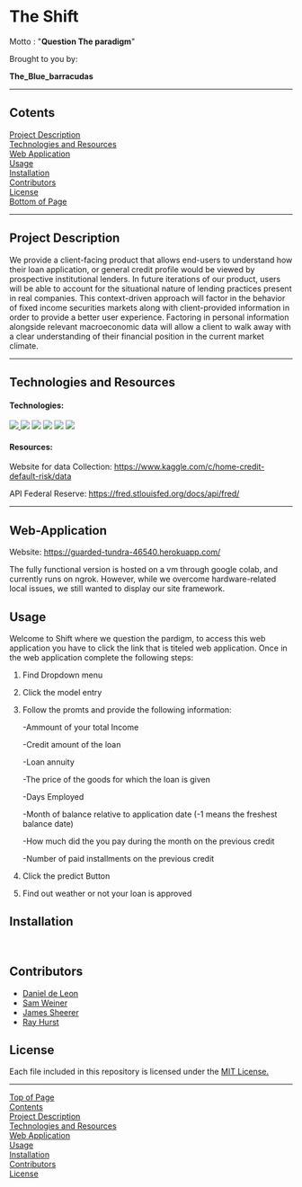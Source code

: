 # The Shift 
Motto : "**Question The paradigm**"

Brought to you by:

**The_Blue_barracudas**


***
## <a id="Contents">Cotents</a>
[Project Description](#Project-Description)<br>
[Technologies and Resources](#Technologies-Resources)<br>
[Web Application](#Web-Application)<br>
[Usage](#Usage)<br>
[Installation](#Installation)<br>
[Contributors](#Contributors)<br>
[License](#License)<br>
[Bottom of Page](#Bottom-of-Page)<br>

***
## <a id="Project-Description">Project Description</a>


We provide a client-facing product that allows end-users to understand how their loan application, or general credit profile would be viewed by prospective institutional lenders.
In future iterations of our product, users will be able to account for the situational nature of lending practices present in real companies. This context-driven approach will factor in the behavior of fixed income securities markets along with client-provided information in order to provide a better user experience.
Factoring in personal information alongside relevant macroeconomic data will allow a client to walk away with a clear understanding of their financial position in the current market climate.<br>



***
## <a id="Technologies-Resources">Technologies and Resources</a>
#### Technologies:
<a href="https://docs.python.org/release/3.8.0/" title="https://docs.python.org/release/3.8.0/"><img src="https://img.shields.io/badge/python-3.8%2B-red">
<a href="https://pandas.pydata.org/docs/" title="https://pandas.pydata.org/docs/"><img src="https://img.shields.io/badge/pandas-1.3.1-green"></a>
<a href="https://numpy.org/doc/stable/" title="https://numpy.org/doc/stable/"><img src="https://img.shields.io/badge/numpy-1.20.3-green"></a>
<a href="https://jupyter-notebook.readthedocs.io/en/stable/" title="https://jupyter-notebook.readthedocs.io/en/stable/"><img src="https://img.shields.io/badge/jupyter--notebook-5.7.11-blue"></a>
<a href="https://docs.python-requests.org/en/master/" title="https://docs.python-requests.org/en/master/"><img src="https://img.shields.io/badge/requests-2.25.1-yellowgreen"></a>
<a href="https://docs.bokeh.org/en/latest/index.html" title="https://docs.bokeh.org/en/latest/index.html"><img src="https://img.shields.io/badge/bokeh-2.3.3-green"></a>



#### Resources:
  
 Website for data Collection: https://www.kaggle.com/c/home-credit-default-risk/data
 
 API Federal Reserve: https://fred.stlouisfed.org/docs/api/fred/
***
## <a id="Web-Application">Web-Application</a>

Website:  https://guarded-tundra-46540.herokuapp.com/

The fully functional version is hosted on a vm through google colab, and currently runs on ngrok. However, while we overcome hardware-related local issues, we still wanted to display our site framework.

## <a id="Usage">Usage</a>

  Welcome to Shift where we question the pardigm, to access this web application you have to click the link that is titeled web application. Once in the web application complete the following steps:
  
  1. Find Dropdown menu
  2. Click the model entry
  3. Follow the promts and provide the following information:
  
      -Ammount of your total Income
  
      -Credit amount of the loan
  
      -Loan annuity
  
      -The price of the goods for which the loan is given
  
      -Days Employed
  
      -Month of balance relative to application date (-1 means the freshest balance date)
  
      -How much did the you pay during the month on the previous credit
  
      -Number of paid installments on the previous credit
  
  4. Click the predict Button
  
  5. Find out weather or not your loan is approved<br>  
   
  
  ## <a id="Installation">Installation</a>
  <br>
  
  
## <a id="Contributors">Contributors</a>
 - <a href="https://github.com/Danieli2" title="https://github.com/Danieli2" target="_blank">Daniel de Leon</a>
 - <a href="https://github.com/Sam-Weiner" title="https://github.com/Sam-Weiner" target="_blank">Sam Weiner</a>
 - <a href="https://github.com/jsherrer391" title="https://github.com/jsherrer391" target="_blank">James Sheerer</a>
 - <a href="https://github.com/rhurst11" title="https://github.com/rhurst11" target="_blank">Ray Hurst</a>

## <a id="License">License</a>
Each file included in this repository is licensed under the <a href="https://github.com/Fintech-Collaboration/global-crypto-behavior/blob/a421d91abfc34f96b1f85b34095d28631a427e89/LICENSE" title="LICENSE">MIT License.</a>

***
[Top of Page](#Top-of-Page)<br>
[Contents](#Contents)<br>
[Project Description](#Project-Description)<br>
[Technologies and Resources](#Technologies-Resources)<br>
[Web Application](#Web-Application)<br>
[Usage](#Usage)<br>
[Installation](#Installation)<br>
[Contributors](#Contributors)<br>
[License](#License)<br>
<a id="Bottom-of-Page"></a>
